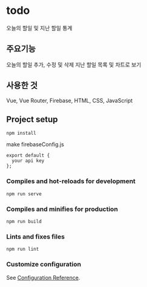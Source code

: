 # todo
오늘의 할일 및 지난 할일 통계

## 주요기능
오늘의 할일 추가, 수정 및 삭제
지난 할일 목록 및 차트로 보기

## 사용한 것
Vue, Vue Router, Firebase, HTML, CSS, JavaScript

## Project setup
```
npm install
```
make firebaseConfig.js
```
export default {
  your api key
};
```

### Compiles and hot-reloads for development
```
npm run serve
```

### Compiles and minifies for production
```
npm run build
```

### Lints and fixes files
```
npm run lint
```

### Customize configuration
See [Configuration Reference](https://cli.vuejs.org/config/).
